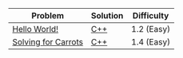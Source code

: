 |Problem|Solution|Difficulty|
|---|---|---|
|[Hello World!](https://open.kattis.com/problems/hello)|[C++](/kattis/src/hello.cpp)|1.2 (Easy)|
|[Solving for Carrots](https://open.kattis.com/problems/carrots)|[C++](/kattis/src/carrots.cpp)|1.4 (Easy)|
